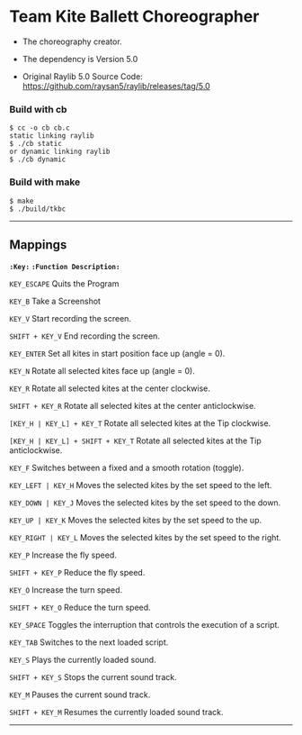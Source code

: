 # Team Kite Ballett Choreographer
- The choreography creator.

- The dependency is Version 5.0
- Original Raylib 5.0 Source Code: https://github.com/raysan5/raylib/releases/tag/5.0

### Build with cb
```Shell
$ cc -o cb cb.c
static linking raylib
$ ./cb static
or dynamic linking raylib
$ ./cb dynamic
```

### Build with make
```Shell
$ make
$ ./build/tkbc
```
-----------------------------------------------------------------------------
## Mappings

__```:Key:``` ```:Function Description:```__

```KEY_ESCAPE``` Quits the Program

```KEY_B``` Take a Screenshot

```KEY_V``` Start recording the screen.

```SHIFT + KEY_V``` End recording the screen.

```KEY_ENTER``` Set all kites in start position face up (angle = 0).

```KEY_N``` Rotate all selected kites face up (angle = 0).

```KEY_R``` Rotate all selected kites at the center clockwise.

```SHIFT + KEY_R``` Rotate all selected kites at the center anticlockwise.

```[KEY_H | KEY_L] + KEY_T``` Rotate all selected kites at the Tip clockwise.

```[KEY_H | KEY_L] + SHIFT + KEY_T``` Rotate all selected kites at the Tip anticlockwise.

```KEY_F``` Switches between a fixed and a smooth rotation (toggle).

```KEY_LEFT | KEY_H``` Moves the selected kites by the set speed to the left.

```KEY_DOWN | KEY_J``` Moves the selected kites by the set speed to the down.

```KEY_UP | KEY_K``` Moves the selected kites by the set speed to the up.

```KEY_RIGHT | KEY_L``` Moves the selected kites by the set speed to the right.

```KEY_P``` Increase the fly speed.

```SHIFT + KEY_P``` Reduce the fly speed.

```KEY_O``` Increase the turn speed.

```SHIFT + KEY_O``` Reduce the turn speed.

```KEY_SPACE``` Toggles the interruption that controls the execution of a script.

```KEY_TAB``` Switches to the next loaded script.

```KEY_S``` Plays the currently loaded sound.

```SHIFT + KEY_S``` Stops the current sound track.

```KEY_M``` Pauses the current sound track.

```SHIFT + KEY_M``` Resumes the currently loaded sound track.

-----------------------------------------------------------------------------
